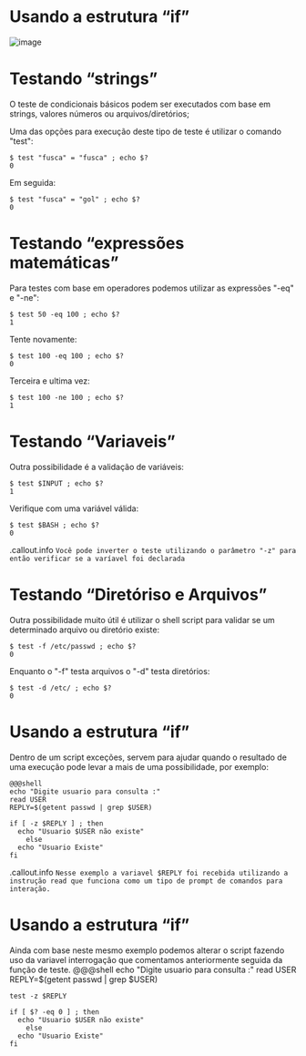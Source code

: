 # Usando a estrutura “if”
![image](https://user-images.githubusercontent.com/98562355/178124270-3f55fbfc-534e-4530-82b9-28a1bb0cc339.png)

# Testando “strings”

O teste de condicionais básicos podem ser executados com base em strings, valores números ou arquivos/diretórios;

Uma das opções para execução deste tipo de teste é utilizar o comando "test":

    $ test "fusca" = "fusca" ; echo $?
    0

Em seguida:

    $ test "fusca" = "gol" ; echo $?
    0

# Testando “expressões matemáticas”

Para testes com base em operadores podemos utilizar as expressões "-eq" e "-ne":

    $ test 50 -eq 100 ; echo $?
    1

Tente novamente:

    $ test 100 -eq 100 ; echo $?
    0

Terceira e ultima vez:

    $ test 100 -ne 100 ; echo $?
    1

# Testando “Variaveis”

Outra possibilidade é a validação de variáveis:

    $ test $INPUT ; echo $?
    1

Verifique com uma variável válida:

    $ test $BASH ; echo $?
    0

.callout.info `Você pode inverter o teste utilizando o parâmetro "-z" para então verificar se a varíavel foi declarada`


# Testando “Diretóriso e Arquivos”

Outra possibilidade muito útil é utilizar o shell script para validar se um determinado arquivo ou diretório existe:

    $ test -f /etc/passwd ; echo $?
    0

Enquanto o "-f" testa arquivos o "-d" testa diretórios:

    $ test -d /etc/ ; echo $?
    0


# Usando a estrutura “if”

Dentro de um script exceções, servem para ajudar quando o resultado de uma execução pode levar a mais de uma possibilidade, por exemplo: 

    @@@shell
    echo "Digite usuario para consulta :"
    read USER
    REPLY=$(getent passwd | grep $USER)

    if [ -z $REPLY ] ; then
      echo "Usuario $USER não existe"
        else
      echo "Usuario Existe"
    fi

.callout.info `Nesse exemplo a variavel $REPLY foi recebida utilizando a instrução read que funciona como um tipo de prompt de comandos para interação.`

# Usando a estrutura “if”

Ainda com base neste mesmo exemplo podemos alterar o script fazendo uso da variavel interrogação que comentamos anteriormente seguida da função de teste.
    @@@shell
    echo "Digite usuario para consulta :"
    read USER
    REPLY=$(getent passwd | grep $USER)

    test -z $REPLY

    if [ $? -eq 0 ] ; then
      echo "Usuario $USER não existe"
        else
      echo "Usuario Existe"
    fi

